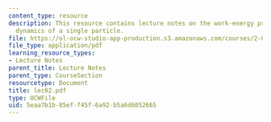 ```yaml
---
content_type: resource
description: This resource contains lecture notes on the work-energy principle and
  dynamics of a single particle.
file: https://ol-ocw-studio-app-production.s3.amazonaws.com/courses/2-003j-dynamics-and-control-i-spring-2007/5eaa7b1b85eff45f6a92b5a6d6052665_lec02.pdf
file_type: application/pdf
learning_resource_types:
- Lecture Notes
parent_title: Lecture Notes
parent_type: CourseSection
resourcetype: Document
title: lec02.pdf
type: OCWFile
uid: 5eaa7b1b-85ef-f45f-6a92-b5a6d6052665
---
```

